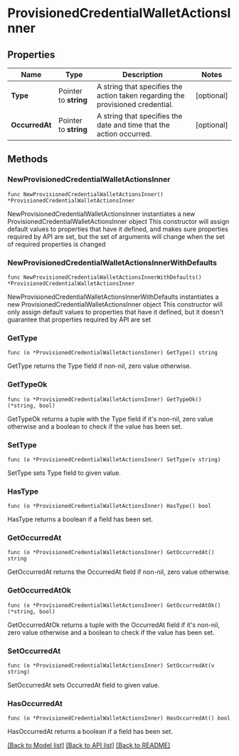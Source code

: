 # ProvisionedCredentialWalletActionsInner

## Properties

Name | Type | Description | Notes
------------ | ------------- | ------------- | -------------
**Type** | Pointer to **string** | A string that specifies the action taken regarding the provisioned credential. | [optional] 
**OccurredAt** | Pointer to **string** | A string that specifies the date and time that the action occurred. | [optional] 

## Methods

### NewProvisionedCredentialWalletActionsInner

`func NewProvisionedCredentialWalletActionsInner() *ProvisionedCredentialWalletActionsInner`

NewProvisionedCredentialWalletActionsInner instantiates a new ProvisionedCredentialWalletActionsInner object
This constructor will assign default values to properties that have it defined,
and makes sure properties required by API are set, but the set of arguments
will change when the set of required properties is changed

### NewProvisionedCredentialWalletActionsInnerWithDefaults

`func NewProvisionedCredentialWalletActionsInnerWithDefaults() *ProvisionedCredentialWalletActionsInner`

NewProvisionedCredentialWalletActionsInnerWithDefaults instantiates a new ProvisionedCredentialWalletActionsInner object
This constructor will only assign default values to properties that have it defined,
but it doesn't guarantee that properties required by API are set

### GetType

`func (o *ProvisionedCredentialWalletActionsInner) GetType() string`

GetType returns the Type field if non-nil, zero value otherwise.

### GetTypeOk

`func (o *ProvisionedCredentialWalletActionsInner) GetTypeOk() (*string, bool)`

GetTypeOk returns a tuple with the Type field if it's non-nil, zero value otherwise
and a boolean to check if the value has been set.

### SetType

`func (o *ProvisionedCredentialWalletActionsInner) SetType(v string)`

SetType sets Type field to given value.

### HasType

`func (o *ProvisionedCredentialWalletActionsInner) HasType() bool`

HasType returns a boolean if a field has been set.

### GetOccurredAt

`func (o *ProvisionedCredentialWalletActionsInner) GetOccurredAt() string`

GetOccurredAt returns the OccurredAt field if non-nil, zero value otherwise.

### GetOccurredAtOk

`func (o *ProvisionedCredentialWalletActionsInner) GetOccurredAtOk() (*string, bool)`

GetOccurredAtOk returns a tuple with the OccurredAt field if it's non-nil, zero value otherwise
and a boolean to check if the value has been set.

### SetOccurredAt

`func (o *ProvisionedCredentialWalletActionsInner) SetOccurredAt(v string)`

SetOccurredAt sets OccurredAt field to given value.

### HasOccurredAt

`func (o *ProvisionedCredentialWalletActionsInner) HasOccurredAt() bool`

HasOccurredAt returns a boolean if a field has been set.


[[Back to Model list]](../README.md#documentation-for-models) [[Back to API list]](../README.md#documentation-for-api-endpoints) [[Back to README]](../README.md)


